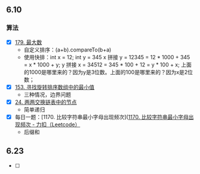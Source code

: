 ## 6.10
### 算法
- [x] [179. 最大数](https://leetcode.cn/problems/largest-number)
	- 自定义排序：(a+b).compareTo(b+a)
	- 使用快排：int x = 12; int y = 345 x 拼接 y = 12345 = 12 * 1000 + 345 = x * 1000 + y; y 拼接 x = 34512 = 345 * 100 + 12 = y * 100 + x; 上面的1000是哪里来的？因为y是3位数。上面的100是哪里来的？因为x是2位数；
- [x] [153. 寻找旋转排序数组中的最小值](https://leetcode.cn/problems/find-minimum-in-rotated-sorted-array)
	- 三种情况，边界问题
- [x] [24. 两两交换链表中的节点](https://leetcode.cn/problems/swap-nodes-in-pairs)
	- 简单递归
- [x] 每日一题：[1170. 比较字符串最小字母出现频次]([1170. 比较字符串最小字母出现频次 - 力扣（Leetcode）](https://leetcode.cn/problems/compare-strings-by-frequency-of-the-smallest-character/)
	- 后缀和

## 6.23
- [ ] 

